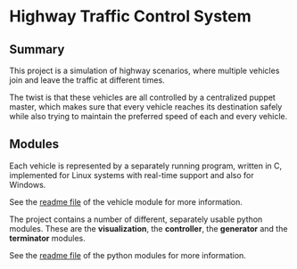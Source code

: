 # Highway Traffic Control System

## Summary

This project is a simulation of highway scenarios, where multiple vehicles join and leave the traffic at different times.

The twist is that these vehicles are all controlled by a centralized puppet master, which makes sure that every vehicle
reaches its destination safely while also trying to maintain the preferred speed of each and every vehicle.

## Modules

Each vehicle is represented by a separately running program, written in C,
implemented for Linux systems with real-time support and also for Windows.

See the [readme file](htcs-vehicle/README.md) of the vehicle module for more information.

The project contains a number of different, separately usable python modules.
These are the **visualization**, the **controller**, the **generator** and the **terminator** modules.

See the [readme file](python/README.md) of the python modules for more information.

